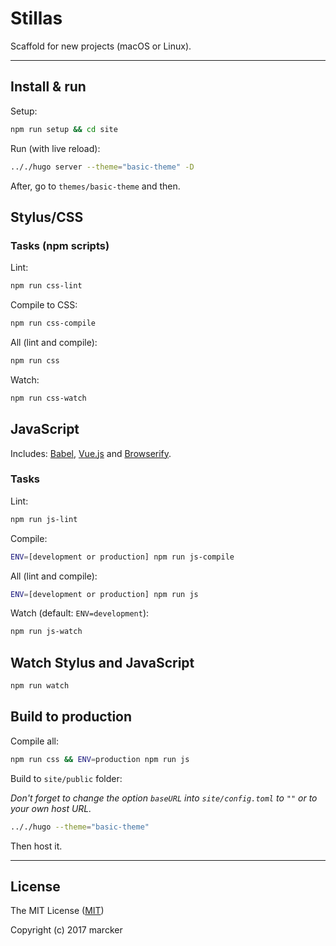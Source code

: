 # Stillas

Scaffold for new projects (macOS or Linux).

---

## Install & run

Setup:

```bash
npm run setup && cd site
```

Run (with live reload):

```bash
.././hugo server --theme="basic-theme" -D
```

After, go to `themes/basic-theme` and then.

## Stylus/CSS

### Tasks (npm scripts)

Lint:

```bash
npm run css-lint
```

Compile to CSS:

```bash
npm run css-compile
```

All (lint and compile):

```bash
npm run css
```

Watch:

```bash
npm run css-watch
```

## JavaScript

Includes: [Babel](https://babeljs.io/), [Vue.js](https://vuejs.org/) and [Browserify](browserify.org).

### Tasks

Lint:

```bash
npm run js-lint
```

Compile:

```bash
ENV=[development or production] npm run js-compile
```

All (lint and compile):

```bash
ENV=[development or production] npm run js
```

Watch (default: `ENV=development`):

```bash
npm run js-watch
```

## Watch Stylus and JavaScript

```bash
npm run watch
```

## Build to production

Compile all:

```bash
npm run css && ENV=production npm run js
```

Build to `site/public` folder:

_Don't forget to change the option `baseURL` into `site/config.toml` to `""` or to your own host URL._

```bash
.././hugo --theme="basic-theme"
```


Then host it.

---

## License

The MIT License ([MIT](https://github.com/stillas/stillas/blob/development/license.md))

Copyright (c) 2017 marcker
